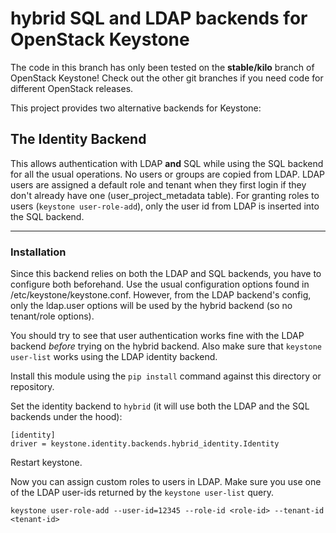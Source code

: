 # hybrid SQL and LDAP backends for OpenStack Keystone

The code in this branch has only been tested on the **stable/kilo** branch
of OpenStack Keystone! Check out the other git branches if you need code for
different OpenStack releases.

This project provides two alternative backends for Keystone:

## The Identity Backend

This allows authentication with LDAP **and** SQL while using the SQL backend
for all the usual operations. No users or groups are copied from LDAP. LDAP
users are assigned a default role and tenant when they first login if they
don't already have one (user_project_metadata table). For granting roles to
users (`keystone user-role-add`), only the user id from LDAP is inserted into
the SQL backend.

* * *

### Installation

Since this backend relies on both the LDAP and SQL backends, you have to
configure both beforehand. Use the usual configuration options found in
/etc/keystone/keystone.conf. However, from the LDAP backend's config, only the
ldap.user options will be used by the hybrid backend (so no tenant/role
options).

You should try to see that user authentication works fine with the LDAP backend
*before* trying on the hybrid backend. Also make sure that `keystone user-list`
works using the LDAP identity backend.

Install this module using the `pip install` command against this directory or
repository.

Set the identity backend to `hybrid` (it will use both the LDAP and the SQL
backends under the hood):

```
[identity]
driver = keystone.identity.backends.hybrid_identity.Identity
```

Restart keystone.

Now you can assign custom roles to users in LDAP. Make sure you use one of the
LDAP user-ids returned by the `keystone user-list` query.

```
keystone user-role-add --user-id=12345 --role-id <role-id> --tenant-id <tenant-id>
```
